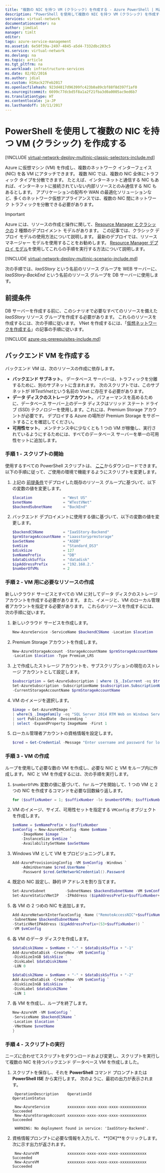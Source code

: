 ```yaml
---
title: "複数の NIC を持つ VM (クラシック) を作成する - Azure PowerShell | Microsoft Docs"
description: "PowerShell を使用して複数の NIC を持つ VM (クラシック) を作成する方法について説明します。"
services: virtual-network
documentationcenter: na
author: jimdial
manager: timlt
editor: 
tags: azure-service-management
ms.assetid: 6e50f39a-2497-4845-a5d4-7332dbc203c5
ms.service: virtual-network
ms.devlang: na
ms.topic: article
ms.tgt_pltfrm: na
ms.workload: infrastructure-services
ms.date: 02/02/2016
ms.author: jdial
ms.custom: H1Hack27Feb2017
ms.openlocfilehash: 923d4817d96399fc423b0a89cbf88f8d397f1af0
ms.sourcegitcommit: 6699c77dcbd5f8a1a2f21fba3d0a0005ac9ed6b7
ms.translationtype: HT
ms.contentlocale: ja-JP
ms.lasthandoff: 10/11/2017
---
```

# <a name="create-a-vm-classic-with-multiple-nics-using-powershell"></a>PowerShell を使用して複数の NIC を持つ VM (クラシック) を作成する

[!INCLUDE [virtual-network-deploy-multinic-classic-selectors-include.md](../../includes/virtual-network-deploy-multinic-classic-selectors-include.md)]

Azure に仮想マシン (VM) を作成し、複数のネットワーク インターフェイス (NIC) を各 VM にアタッチできます。 複数 NIC では、複数の NIC 全体にトラフィック タイプを分散できます。 たとえば、インターネットと通信する NIC もあれば、インターネットに接続されていない内部リソースとのみ通信する NIC もあるとします。 アプリケーションの配布や WAN の最適化ソリューションなど、多くのネットワーク仮想アプライアンスでは、複数の NIC 間にネットワーク トラフィックを分散できる必要があります。

> [!IMPORTANT]
> Azure には、リソースの作成と操作に関して、[Resource Manager とクラシックの](../resource-manager-deployment-model.md) 2 種類のデプロイメント モデルがあります。 この記事では、クラシック デプロイ モデルの使用方法について説明します。 最新のデプロイでは、リソース マネージャー モデルを使用することをお勧めします。 [Resource Manager デプロイ モデル](virtual-network-deploy-multinic-arm-ps.md)を使用してこれらの手順を実行する方法について説明します。

[!INCLUDE [virtual-network-deploy-multinic-scenario-include.md](../../includes/virtual-network-deploy-multinic-scenario-include.md)]

次の手順では、*IaaSStory* という名前のリソース グループを WEB サーバーに、*IaaSStory-BackEnd* という名前のリソース グループを DB サーバーに使用します。

## <a name="prerequisites"></a>前提条件

DB サーバーを作成する前に、このシナリオで必要なすべてのリソースを備えた *IaaSStory* リソース グループを作成する必要があります。 これらのリソースを作成するには、次の手順に従います。 VNet を作成するには、「[仮想ネットワークを作成する](virtual-networks-create-vnet-classic-netcfg-ps.md)」の記事の手順に従います。

[!INCLUDE [azure-ps-prerequisites-include.md](../../includes/azure-ps-prerequisites-include.md)]

## <a name="create-the-back-end-vms"></a>バックエンド VM を作成する
バックエンド VM は、次のリソースの作成に依存します。

* **バックエンド サブネット**。 データベース サーバーは、トラフィックを分離するために、別のサブネットに含まれます。 次のスクリプトでは、このサブネットが *WTestVnet*という名前の Vnet に存在する必要があります。
* **データ ディスクのストレージ アカウント**。 パフォーマンスを高めるために、データベース サーバー上のデータ ディスクはソリッド ステート ドライブ (SSD) テクノロジーを使用します。これには、Premium Storage アカウントが必要です。 デプロイする Azure の場所が Premium Storage をサポートすることを確認してください。
* **可用性セット**。 メンテナンス中に少なくとも 1 つの VM が稼働し、実行されているようにするためには、すべてのデータベース サーバーを単一の可用性セットに追加します。

### <a name="step-1---start-your-script"></a>手順 1 - スクリプトの開始
使用するすべての PowerShell スクリプトは、 [ここ](https://raw.githubusercontent.com/Azure/azure-quickstart-templates/master/IaaS-Story/11-MultiNIC/classic/virtual-network-deploy-multinic-classic-ps.ps1)からダウンロードできます。 以下の手順に従って、ご使用の環境で機能するようにスクリプトを変更します。

1. 上記の [前提条件](#Prerequisites)でデプロイした既存のリソース グループに基づいて、以下の変数の値を変更します。

    ```powershell
    $location              = "West US"
    $vnetName              = "WTestVNet"
    $backendSubnetName     = "BackEnd"
    ```

2. バックエンド デプロイメントに使用する値に基づいて、以下の変数の値を変更します。

    ```powershell
    $backendCSName         = "IaaSStory-Backend"
    $prmStorageAccountName = "iaasstoryprmstorage"
    $avSetName             = "ASDB"
    $vmSize                = "Standard_DS3"
    $diskSize              = 127
    $vmNamePrefix          = "DB"
    $dataDiskSuffix        = "datadisk"
    $ipAddressPrefix       = "192.168.2."
    $numberOfVMs           = 2
    ```

### <a name="step-2---create-necessary-resources-for-your-vms"></a>手順 2 - VM 用に必要なリソースの作成
新しいクラウド サービスとすべての VM に対してデータ ディスクのストレージ アカウントを作成する必要があります。 また、イメージと、VM のローカル管理者アカウントを指定する必要があります。 これらのリソースを作成するには、次の手順に従います。

1. 新しいクラウド サービスを作成します。

    ```powershell
    New-AzureService -ServiceName $backendCSName -Location $location
    ```

2. Premium Storage アカウントを作成します。

    ```powershell
    New-AzureStorageAccount -StorageAccountName $prmStorageAccountName `
    -Location $location -Type Premium_LRS
    ```
3. 上で作成したストレージ アカウントを、サブスクリプションの現在のストレージ アカウントとして設定します。

    ```powershell
    $subscription = Get-AzureSubscription | where {$_.IsCurrent -eq $true}  
    Set-AzureSubscription -SubscriptionName $subscription.SubscriptionName `
    -CurrentStorageAccountName $prmStorageAccountName
    ```

4. VM のイメージを選択します。

    ```powershell
    $image = Get-AzureVMImage `
    | where{$_.ImageFamily -eq "SQL Server 2014 RTM Web on Windows Server 2012 R2"} `
    | sort PublishedDate -Descending `
    | select -ExpandProperty ImageName -First 1
    ```

5. ローカル管理者アカウントの資格情報を設定します。

    ```powershell
    $cred = Get-Credential -Message "Enter username and password for local admin account"
    ```

### <a name="step-3---create-vms"></a>手順 3 - VM の作成
ループを使用して必要な数の VM を作成し、必要な NIC と VM をループ内に作成します。 NIC と VM を作成するには、次の手順を実行します。

1. `$numberOfVMs` 変数の値に基づいて、`for` ループを開始して、1 つの VM と 2 つの NIC を作成するコマンドを必要な回数繰り返します。

    ```powershell
    for ($suffixNumber = 1; $suffixNumber -le $numberOfVMs; $suffixNumber++){
    ```

2. VM のイメージ、サイズ、可用性セットを指定する `VMConfig` オブジェクトを作成します。

    ```powershell
    $vmName = $vmNamePrefix + $suffixNumber
    $vmConfig = New-AzureVMConfig -Name $vmName `
        -ImageName $image `
        -InstanceSize $vmSize `
        -AvailabilitySetName $avSetName
    ```

3. Windows VM として VM をプロビジョニングします。

    ```powershell
    Add-AzureProvisioningConfig -VM $vmConfig -Windows `
        -AdminUsername $cred.UserName `
        -Password $cred.GetNetworkCredential().Password
    ```

4. 既定の NIC 設定し、静的 IP アドレスを割り当てます。

    ```powershell
    Set-AzureSubnet         -SubnetNames $backendSubnetName -VM $vmConfig
    Set-AzureStaticVNetIP   -IPAddress ($ipAddressPrefix+$suffixNumber+3) -VM $vmConfig
    ```

5. 各 VM の 2 つめの NIC を追加します。

    ```powershell
    Add-AzureNetworkInterfaceConfig -Name ("RemoteAccessNIC"+$suffixNumber) `
    -SubnetName $backendSubnetName `
    -StaticVNetIPAddress ($ipAddressPrefix+(53+$suffixNumber)) `
    -VM $vmConfig
    ```

6. 各 VM のデータ ディスクを作成します。

    ```powershell
    $dataDisk1Name = $vmName + "-" + $dataDiskSuffix + "-1"    
    Add-AzureDataDisk -CreateNew -VM $vmConfig `
    -DiskSizeInGB $diskSize `
    -DiskLabel $dataDisk1Name `
    -LUN 0

    $dataDisk2Name = $vmName + "-" + $dataDiskSuffix + "-2"   
    Add-AzureDataDisk -CreateNew -VM $vmConfig `
    -DiskSizeInGB $diskSize `
    -DiskLabel $dataDisk2Name `
    -LUN 1
    ```

7. 各 VM を作成し、ループを終了します。

    ```powershell
    New-AzureVM -VM $vmConfig `
    -ServiceName $backendCSName `
    -Location $location `
    -VNetName $vnetName
    }
    ```

### <a name="step-4---run-the-script"></a>手順 4 - スクリプトの実行
ニーズに合わせてスクリプトをダウンロードおよび変更し、スクリプトを実行して複数の NIC を持つバックエンド データベース VM を作成しました。

1. スクリプトを保存し、それを **PowerShell** コマンド プロンプトまたは **PowerShell ISE** から実行します。 次のように、最初の出力が表示されます。

        OperationDescription    OperationId                          OperationStatus

        New-AzureService        xxxxxxxx-xxxx-xxxx-xxxx-xxxxxxxxxxxx Succeeded
        New-AzureStorageAccount xxxxxxxx-xxxx-xxxx-xxxx-xxxxxxxxxxxx Succeeded
        
        WARNING: No deployment found in service: 'IaaSStory-Backend'.
2. 資格情報プロンプトに必要な情報を入力して、 **[OK]**をクリックします。 次に示す出力が返されます。

        New-AzureVM             xxxxxxxx-xxxx-xxxx-xxxx-xxxxxxxxxxxx Succeeded
        New-AzureVM             xxxxxxxx-xxxx-xxxx-xxxx-xxxxxxxxxxxx Succeeded
